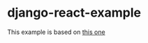 # django-react-example
This example is based on [this one](https://github.com/markfinger/python-react/tree/master/examples/basic_rendering)
